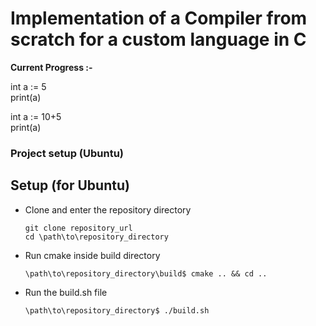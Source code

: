 # Implementation of a Compiler from scratch for a custom language in C

**Current Progress :-**

int a := 5</br>
print(a)

int a := 10+5 </br>
print(a)

### Project setup (Ubuntu)
## Setup (for Ubuntu)
- Clone and enter the repository directory
  ```
  git clone repository_url
  cd \path\to\repository_directory
  ```
- Run cmake inside build directory
  ```
  \path\to\repository_directory\build$ cmake .. && cd ..
  ```
- Run the build.sh file
  ```
  \path\to\repository_directory$ ./build.sh
  ```